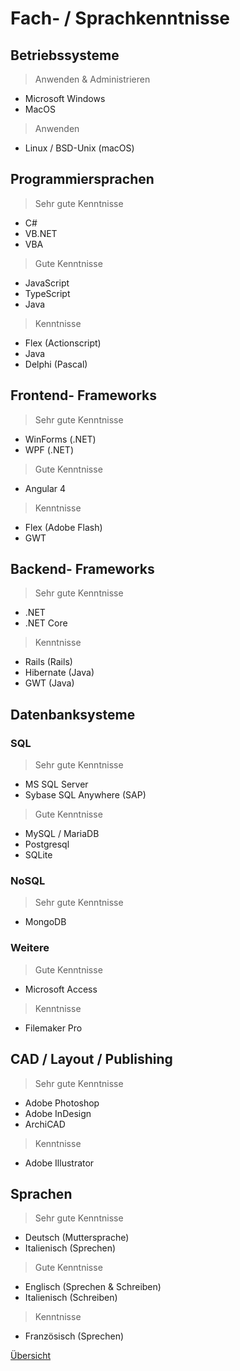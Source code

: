# <a name="4"></a>Fach- / Sprachkenntnisse

<div class="page"/>

## Betriebssysteme

> Anwenden & Administrieren

* Microsoft Windows
* MacOS

> Anwenden

* Linux / BSD-Unix (macOS)

## Programmiersprachen

> Sehr gute Kenntnisse

* C#
* VB.NET
* VBA

> Gute Kenntnisse

* JavaScript
* TypeScript
* Java

> Kenntnisse

* Flex (Actionscript)
* Java
* Delphi (Pascal)


## Frontend- Frameworks

> Sehr gute Kenntnisse

* WinForms (.NET)
* WPF (.NET)

> Gute Kenntnisse

* Angular 4

> Kenntnisse

* Flex (Adobe Flash)
* GWT

## Backend- Frameworks

> Sehr gute Kenntnisse

* .NET
* .NET Core

> Kenntnisse

* Rails (Rails)
* Hibernate (Java)
* GWT (Java)

## Datenbanksysteme

### SQL

> Sehr gute Kenntnisse

* MS SQL Server
* Sybase SQL Anywhere (SAP)

> Gute Kenntnisse

* MySQL / MariaDB
* Postgresql
* SQLite

### NoSQL

> Sehr gute Kenntnisse

* MongoDB

### Weitere

> Gute Kenntnisse

* Microsoft Access

> Kenntnisse

* Filemaker Pro

## CAD / Layout / Publishing

> Sehr gute Kenntnisse

* Adobe Photoshop
* Adobe InDesign
* ArchiCAD

> Kenntnisse

* Adobe Illustrator

## Sprachen

> Sehr gute Kenntnisse

* Deutsch (Muttersprache)
* Italienisch (Sprechen)

> Gute Kenntnisse

* Englisch (Sprechen & Schreiben)
* Italienisch (Schreiben)

> Kenntnisse

* Französisch (Sprechen)

<div class="page"/>

[Übersicht](README.md)
